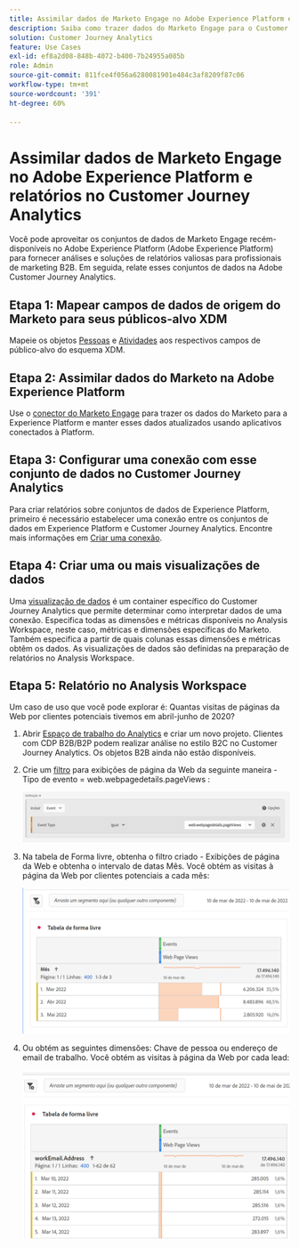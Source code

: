 ```yaml
---
title: Assimilar dados de Marketo Engage no Adobe Experience Platform e relatórios no Customer Journey Analytics
description: Saiba como trazer dados do Marketo Engage para o Customer Journey Analytics
solution: Customer Journey Analytics
feature: Use Cases
exl-id: ef8a2d08-848b-4072-b400-7b24955a085b
role: Admin
source-git-commit: 811fce4f056a6280081901e484c3af8209f87c06
workflow-type: tm+mt
source-wordcount: '391'
ht-degree: 60%

---
```


# Assimilar dados de Marketo Engage no Adobe Experience Platform e relatórios no Customer Journey Analytics

Você pode aproveitar os conjuntos de dados de Marketo Engage recém-disponíveis no Adobe Experience Platform (Adobe Experience Platform) para fornecer análises e soluções de relatórios valiosas para profissionais de marketing B2B. Em seguida, relate esses conjuntos de dados na Adobe Customer Journey Analytics.

## Etapa 1: Mapear campos de dados de origem do Marketo para seus públicos-alvo XDM

Mapeie os objetos [Pessoas](https://experienceleague.adobe.com/docs/experience-platform/sources/connectors/adobe-applications/mapping/marketo.html?lang=pt-BR#persons) e [Atividades](https://experienceleague.adobe.com/docs/experience-platform/sources/connectors/adobe-applications/mapping/marketo.html?lang=pt-BR#activities) aos respectivos campos de público-alvo do esquema XDM.

## Etapa 2: Assimilar dados do Marketo na Adobe Experience Platform

Use o [conector do Marketo Engage](https://experienceleague.adobe.com/docs/experience-platform/sources/connectors/adobe-applications/marketo/marketo.html?lang=pt-BR) para trazer os dados do Marketo para a Experience Platform e manter esses dados atualizados usando aplicativos conectados à Platform.

## Etapa 3: Configurar uma conexão com esse conjunto de dados no Customer Journey Analytics

Para criar relatórios sobre conjuntos de dados de Experience Platform, primeiro é necessário estabelecer uma conexão entre os conjuntos de dados em Experience Platform e Customer Journey Analytics. Encontre mais informações em [Criar uma conexão](https://experienceleague.adobe.com/docs/analytics-platform/using/cja-connections/create-connection.html?lang=pt-BR).

## Etapa 4: Criar uma ou mais visualizações de dados

Uma [visualização de dados](/help/data-views/data-views.md) é um container específico do Customer Journey Analytics que permite determinar como interpretar dados de uma conexão. Especifica todas as dimensões e métricas disponíveis no Analysis Workspace, neste caso, métricas e dimensões específicas do Marketo. Também especifica a partir de quais colunas essas dimensões e métricas obtêm os dados. As visualizações de dados são definidas na preparação de relatórios no Analysis Workspace.

## Etapa 5: Relatório no Analysis Workspace

Um caso de uso que você pode explorar é: Quantas visitas de páginas da Web por clientes potenciais tivemos em abril-junho de 2020?

1. Abrir [Espaço de trabalho do Analytics](/help/analysis-workspace/home.md) e criar um novo projeto.
Clientes com CDP B2B/B2P podem realizar análise no estilo B2C no Customer Journey Analytics. Os objetos B2B ainda não estão disponíveis.

1. Crie um [filtro](/help/components/filters/create-filters.md) para exibições de página da Web da seguinte maneira - Tipo de evento = web.webpagedetails.pageViews :

   ![Janela Definição mostrando o tipo de evento e evento](../assets/marketo-filter.png)

1. Na tabela de Forma livre, obtenha o filtro criado - Exibições de página da Web e obtenha o intervalo de datas Mês. Você obtém as visitas à página da Web por clientes potenciais a cada mês:

   ![Tabela de forma livre mostrando eventos por mês.](../assets/marketo-freeform.png)

1. Ou obtém as seguintes dimensões: Chave de pessoa ou endereço de email de trabalho. Você obtém as visitas à página da Web por cada lead:

   ![Tabela de forma livre mostrando Eventos e workEmail.Address e Exibições de página da Web.](../assets/marketo-freeform2.png)
